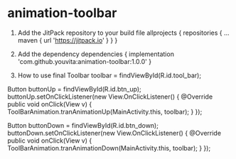# animation-toolbar

1. Add the JitPack repository to your build file
allprojects {
		repositories {
			...
			maven { url 'https://jitpack.io' }
	}
}
  
2. Add the dependency
dependencies {
	  implementation 'com.github.youvita:animation-toolbar:1.0.0'
}

3. How to use
final Toolbar toolbar = findViewById(R.id.tool_bar);

Button buttonUp = findViewById(R.id.btn_up);
buttonUp.setOnClickListener(new View.OnClickListener() {
    @Override
    public void onClick(View v) {
        ToolBarAnimation.tranAnimationUp(MainActivity.this, toolbar);
    }
});

Button buttonDown = findViewById(R.id.btn_down);
buttonDown.setOnClickListener(new View.OnClickListener() {
    @Override
    public void onClick(View v) {
        ToolBarAnimation.tranAnimationDown(MainActivity.this, toolbar);
    }
});



